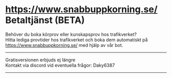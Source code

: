 # https://www.snabbuppkorning.se/   Betaltjänst (BETA)  
Behöver du boka körprov eller kunskapsprov hos trafikverket?  
Hitta lediga provtider hos trafikverket och boka dem automatiskt på https://www.snabbuppkorning.se/ med hjälp av vår bot.  


---

Gratisversionen erbjuds ej längre  
Kontakt via discord vid eventuella frågor: Daky6387  

---

